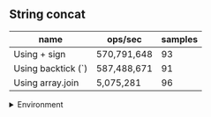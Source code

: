 ## String concat

|name|ops/sec|samples|
|-|-|-|
|Using + sign|570,791,648|93|
|Using backtick (`)|587,488,671|91|
|Using array.join|5,075,281|96|


<details>
<summary>Environment</summary>

* __Machine:__ linux x64 | 2 vCPUs | 6.8GB Mem
* __Run:__ Wed Oct 25 2023 05:05:15 GMT+0000 (Coordinated Universal Time)
</details>

<!--
{"environment":{"platform":"linux","arch":"x64","cpus":2,"totalMemory":6.759746551513672},"benchmarks":[{"name":"Using + sign","opsSec":570791648.1781487,"samples":6},{"name":"Using backtick (`)","opsSec":587488671.335731,"samples":6},{"name":"Using array.join","opsSec":5075281.414881888,"samples":8}]}-->
